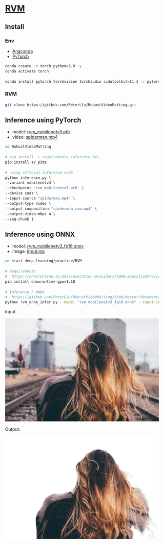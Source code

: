 # [RVM][]

[RVM]: https://github.com/PeterL1n/RobustVideoMatting

## Install

### Env

- [Anaconda](https://www.anaconda.com/products/individual)
- [PyTorch](https://pytorch.org/get-started/locally/)

```bash
conda create -n torch python=3.9 -y
conda activate torch

conda install pytorch torchvision torchaudio cudatoolkit=11.3 -c pytorch -y
```

### RVM

```bash
git clone https://github.com/PeterL1n/RobustVideoMatting.git
```

## Inference using PyTorch

- model: [rvm_mobilenetv3.pth](https://github.com/PeterL1n/RobustVideoMatting/releases/download/v1.0.0/rvm_mobilenetv3.pth)
- video: [spiderman.mp4](https://drive.google.com/drive/folders/1VFnWwuu-YXDKG-N6vcjK_nL7YZMFapMU?usp=sharing)

```bash
cd RobustVideoMatting

# pip install -r requirements_inference.txt
pip install av pims

# using official inference code
python inference.py \
--variant mobilenetv3 \
--checkpoint "rvm_mobilenetv3.pth" \
--device cuda \
--input-source "spiderman.mp4" \
--output-type video \
--output-composition "spiderman_com.mp4" \
--output-video-mbps 4 \
--seq-chunk 1
```

<!--
python inference.py \
--variant mobilenetv3 \
--checkpoint "rvm_mobilenetv3.pth" \
--device cuda \
--input-source "input" \
--output-type png_sequence \
--output-composition "output" \
--seq-chunk 1
-->

## Inference using ONNX

- model: [rvm_mobilenetv3_fp16.onnx](https://github.com/PeterL1n/RobustVideoMatting/releases/download/v1.0.0/rvm_mobilenetv3_fp16.onnx)
- image: [input.jpg](input.jpg)

```bash
cd start-deep-learning/practice/RVM

# Requirements
#  https://onnxruntime.ai/docs/execution-providers/CUDA-ExecutionProvider.html#requirements
pip install onnxruntime-gpu=1.10

# Inference / ONNX
#  https://github.com/PeterL1n/RobustVideoMatting/blob/master/documentation/inference.md#onnx
python rvm_onnx_infer.py --model "rvm_mobilenetv3_fp16.onnx" --input-image "input.jpg" --show
```

Input:

![](input.jpg)

Output:

![](input_com.png)
